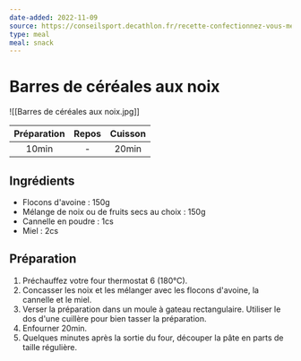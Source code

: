 ```yaml
---
date-added: 2022-11-09
source: https://conseilsport.decathlon.fr/recette-confectionnez-vous-meme-vos-barres-de-cereales
type: meal
meal: snack
---
```


# Barres de céréales aux noix

![[Barres de céréales aux noix.jpg]]

| Préparation | Repos | Cuisson |
|:-----------:|:-----:|:-------:|
|    10min    |   -   |  20min  |

## Ingrédients

- Flocons d'avoine : 150g
- Mélange de noix ou de fruits secs au choix : 150g
- Cannelle en poudre : 1cs
- Miel : 2cs

## Préparation

1. Préchauffez votre four thermostat 6 (180°C).
2. Concasser les noix et les mélanger avec les flocons d'avoine, la cannelle et le miel.
3. Verser la préparation dans un moule à gateau rectangulaire. Utiliser le dos d'une cuillère pour bien tasser la préparation.
4. Enfourner 20min.
5. Quelques minutes après la sortie du four, découper la pâte en parts de taille régulière.
